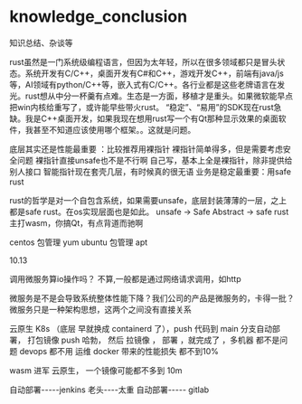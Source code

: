 # knowledge_conclusion
知识总结、杂谈等


rust虽然是一门系统级编程语言，但因为太年轻，所以在很多领域都只是冒头状态。系统开发有C/C++，桌面开发有C#和C++，游戏开发C++，前端有java/js等，AI领域有python/C++等，嵌入式有C/C++。各行业都是这些老牌语言在发光。rust想从中分一杯羹有点难。生态是一方面，移植才是重头。如果微软能早点把win内核给重写了，或许能早些带火rust。
“稳定”、“易用”的SDK现在rust急缺。我是C++桌面开发，如果我现在想用rust写一个有Qt那种显示效果的桌面软件，我甚至不知道应该使用哪个框架。。这就是问题。


底层其实还是性能最重要 ：比较推荐用裸指针 
          裸指针简单得多，但是需要考虑安全问题
          裸指针直接unsafe也不是不行啊  自己写，基本上全是裸指针，除非提供给别人接口       智能指针现在套壳几层，有时候真的很无语
业务是稳定最重要：用safe rust  

rust的哲学是对一个自包含系统，如果需要unsafe，底层封装薄薄的一层，之上都是safe rust。在os实现层面也是如此。
unsafe -> Safe Abstract -> safe
rust主打wasm，你搞Qt，有点背道而驰啊




centos  包管理 yum
ubuntu  包管理 apt  





10.13

调用微服务算io操作吗？ 
 不算,一般都是通过网络请求调用，如http

微服务是不是会导致系统整体性能下降？我们公司的产品是微服务的，卡得一批？
    微服务只是一种架构思想，这两个之间没有直接关系


云原生  K8s （底层 早就换成 containerd 了），push 代码到 main 分支自动部署，
   打包镜像 push  哈勃， 然后 拉镜像 ， 部署 ，就完成了  ，多机器 都不是问题
devops  都不用 运维
   docker  带来的性能损失 都不到10%

 wasm 进军 云原生， 一个镜像可能都不多到 10m

  
自动部署-----jenkins 老头----太重
自动部署----- gitlab






